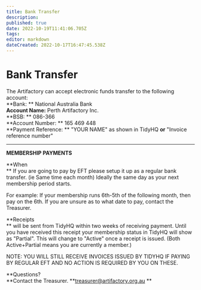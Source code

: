 ```yaml
---
title: Bank Transfer
description: 
published: true
date: 2022-10-19T11:41:06.705Z
tags: 
editor: markdown
dateCreated: 2022-10-17T16:47:45.538Z
---
```


# Bank Transfer

The Artifactory can accept electronic funds transfer to the following account:  
\*\*Bank: \*\* National Australia Bank  
**Account Name:** Perth Artifactory Inc.  
\*\*BSB: \*\* 086-366  
\*\*Account Number: \*\* 165 469 448  
\*\*Payment Reference: \*\* "YOUR NAME" as shown in TidyHQ **or** "Invoice reference number"

------------------------------------------------------------------------

**MEMBERSHIP PAYMENTS**

**When  
** If you are going to pay by EFT please setup it up as a regular bank transfer. (ie Same time each month) Ideally the same day as your next membership period starts.

For example: If your membership runs 6th-5th of the following month, then pay on the 6th. If you are unsure as to what date to pay, contact the Treasurer.

**Receipts  
** will be sent from TidyHQ within two weeks of receiving payment. Until you have received this receipt your membership status in TidyHQ will show as "Partial". This will change to "Active" once a receipt is issued. (Both Active+Partial means you are currently a member.)

NOTE: YOU WILL STILL RECEIVE INVOICES ISSUED BY TIDYHQ IF PAYING BY REGULAR EFT AND NO ACTION IS REQUIRED BY YOU ON THESE.

**Questions?  
**Contact the Treasurer. \*\*treasurer@artifactory.org.au \*\*

